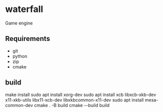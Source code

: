 # waterfall
Game engine

## Requirements
 - git
 - python
 - zip
 - cmake

## build
make install
sudo apt install xorg-dev
sudo apt install xcb libxcb-xkb-dev x11-xkb-utils libx11-xcb-dev libxkbcommon-x11-dev
sudo apt install mesa-common-dev
cmake . -B build
cmake --build build
